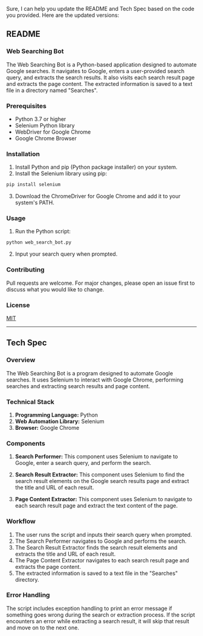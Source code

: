 Sure, I can help you update the README and Tech Spec based on the code you provided. Here are the updated versions:

## README

### Web Searching Bot

The Web Searching Bot is a Python-based application designed to automate Google searches. It navigates to Google, enters a user-provided search query, and extracts the search results. It also visits each search result page and extracts the page content. The extracted information is saved to a text file in a directory named "Searches".

### Prerequisites

- Python 3.7 or higher
- Selenium Python library
- WebDriver for Google Chrome
- Google Chrome Browser

### Installation

1. Install Python and pip (Python package installer) on your system.
2. Install the Selenium library using pip:

```bash
pip install selenium
```

3. Download the ChromeDriver for Google Chrome and add it to your system's PATH.

### Usage

1. Run the Python script:

```bash
python web_search_bot.py
```

2. Input your search query when prompted.

### Contributing

Pull requests are welcome. For major changes, please open an issue first to discuss what you would like to change.

### License

[MIT](https://choosealicense.com/licenses/mit/)

---

## Tech Spec

### Overview

The Web Searching Bot is a program designed to automate Google searches. It uses Selenium to interact with Google Chrome, performing searches and extracting search results and page content.

### Technical Stack

1. **Programming Language:** Python
2. **Web Automation Library:** Selenium
3. **Browser:** Google Chrome

### Components

1. **Search Performer:** This component uses Selenium to navigate to Google, enter a search query, and perform the search.

2. **Search Result Extractor:** This component uses Selenium to find the search result elements on the Google search results page and extract the title and URL of each result.

3. **Page Content Extractor:** This component uses Selenium to navigate to each search result page and extract the text content of the page.

### Workflow

1. The user runs the script and inputs their search query when prompted.
2. The Search Performer navigates to Google and performs the search.
3. The Search Result Extractor finds the search result elements and extracts the title and URL of each result.
4. The Page Content Extractor navigates to each search result page and extracts the page content.
5. The extracted information is saved to a text file in the "Searches" directory.

### Error Handling

The script includes exception handling to print an error message if something goes wrong during the search or extraction process. If the script encounters an error while extracting a search result, it will skip that result and move on to the next one.